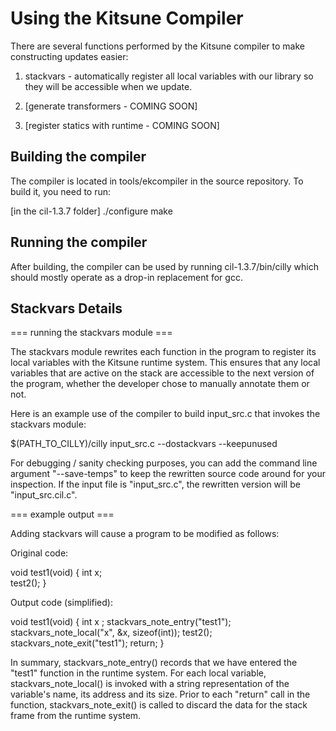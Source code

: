 
Using the Kitsune Compiler
=========================

There are several functions performed by the Kitsune compiler to make
constructing updates easier:

1. stackvars - automatically register all local variables with our
   library so they will be accessible when we update.

2. [generate transformers - COMING SOON]

3. [register statics with runtime - COMING SOON]


Building the compiler
---------------------

The compiler is located in tools/ekcompiler in the source repository.
To build it, you need to run:

  [in the cil-1.3.7 folder]
  ./configure 
  make


Running the compiler
--------------------

After building, the compiler can be used by running
  cil-1.3.7/bin/cilly
which should mostly operate as a drop-in replacement for gcc.


Stackvars Details
-----------------

=== running the stackvars module ===

The stackvars module rewrites each function in the program to register
its local variables with the Kitsune runtime system.  This ensures that
any local variables that are active on the stack are accessible to the
next version of the program, whether the developer chose to manually
annotate them or not.

Here is an example use of the compiler to build input_src.c that
invokes the stackvars module:

  $(PATH_TO_CILLY)/cilly input_src.c --dostackvars --keepunused

For debugging / sanity checking purposes, you can add the command line
argument "--save-temps" to keep the rewritten source code around for
your inspection.  If the input file is "input_src.c", the rewritten
version will be "input_src.cil.c".

=== example output ===

Adding stackvars will cause a program to be modified as follows:

Original code:

  void test1(void) {
    int x;  
    test2();
  }

Output code (simplified):

  void test1(void) 
  { 
    int x ;
    stackvars_note_entry("test1");
    stackvars_note_local("x", &x, sizeof(int));
    test2();
    stackvars_note_exit("test1");
    return;
  }

In summary, stackvars_note_entry() records that we have entered the
"test1" function in the runtime system.  For each local variable,
stackvars_note_local() is invoked with a string representation of the
variable's name, its address and its size.  Prior to each "return"
call in the function, stackvars_note_exit() is called to discard the
data for the stack frame from the runtime system.
